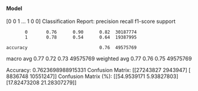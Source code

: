 #### Model
[0 0 1 ... 1 0 0]
Classification Report:
              precision    recall  f1-score   support

           0       0.76      0.90      0.82  30187774
           1       0.78      0.54      0.64  19387995

    accuracy                           0.76  49575769
   macro avg       0.77      0.72      0.73  49575769
weighted avg       0.77      0.76      0.75  49575769

Accuracy: 0.7623698988915331
Confusion Matrix:
[[27243827  2943947]
 [ 8836748 10551247]]
Confusion Matrix (%):
[[54.9539171   5.93827803]
 [17.82473208 21.28307279]]
